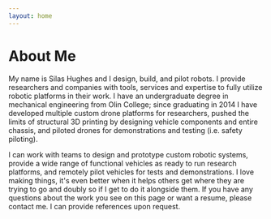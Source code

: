 ```yaml
---
layout: home
---
```

# About Me

My name is Silas Hughes and I design, build, and pilot robots. I provide researchers and companies with tools, services and expertise to fully utilize robotic platforms in their work. I have an undergraduate degree in mechanical engineering from Olin College; since graduating in 2014 I have developed multiple custom drone platforms for researchers, pushed the limits of structural 3D printing by designing vehicle components and entire chassis, and piloted drones for demonstrations and testing (i.e. safety piloting).

I can work with teams to design and prototype custom robotic systems, provide a wide range of functional vehicles as ready to run research platforms, and remotely pilot vehicles for tests and demonstrations. I love making things, it's even better when it helps others get where they are trying to go and doubly so if I get to do it alongside them. If you have any questions about the work you see on this page or want a resume, please contact me. I can provide references upon request.
